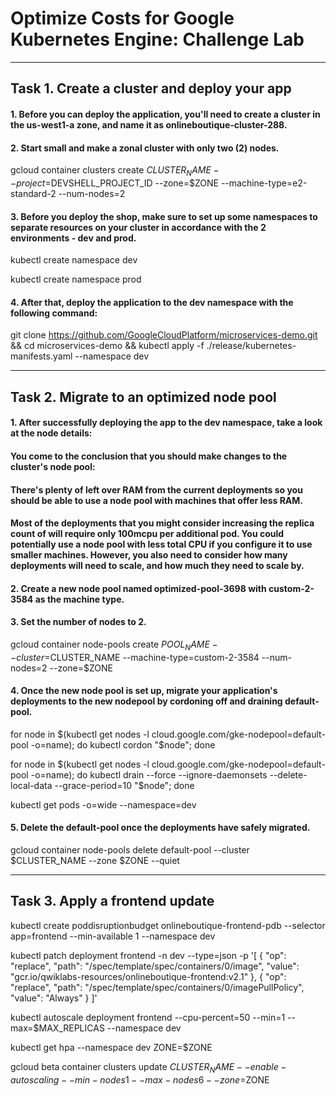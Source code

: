 # Optimize Costs for Google Kubernetes Engine: Challenge Lab

---

## Task 1. Create a cluster and deploy your app

#### 1. Before you can deploy the application, you'll need to create a cluster in the us-west1-a zone, and name it as onlineboutique-cluster-288.

#### 2. Start small and make a zonal cluster with only two (2) nodes.

gcloud container clusters create $CLUSTER_NAME --project=$DEVSHELL_PROJECT_ID --zone=$ZONE --machine-type=e2-standard-2 --num-nodes=2

#### 3. Before you deploy the shop, make sure to set up some namespaces to separate resources on your cluster in accordance with the 2 environments - dev and prod.

kubectl create namespace dev

kubectl create namespace prod

#### 4. After that, deploy the application to the dev namespace with the following command:

git clone https://github.com/GoogleCloudPlatform/microservices-demo.git &&
cd microservices-demo && kubectl apply -f ./release/kubernetes-manifests.yaml --namespace dev

---

## Task 2. Migrate to an optimized node pool

#### 1. After successfully deploying the app to the dev namespace, take a look at the node details:

#### You come to the conclusion that you should make changes to the cluster's node pool:

#### There's plenty of left over RAM from the current deployments so you should be able to use a node pool with machines that offer less RAM.

#### Most of the deployments that you might consider increasing the replica count of will require only 100mcpu per additional pod. You could potentially use a node pool with less total CPU if you configure it to use smaller machines. However, you also need to consider how many deployments will need to scale, and how much they need to scale by.

#### 2. Create a new node pool named optimized-pool-3698 with custom-2-3584 as the machine type.

#### 3. Set the number of nodes to 2.

gcloud container node-pools create $POOL_NAME --cluster=$CLUSTER_NAME --machine-type=custom-2-3584 --num-nodes=2 --zone=$ZONE

#### 4. Once the new node pool is set up, migrate your application's deployments to the new nodepool by cordoning off and draining default-pool.

for node in $(kubectl get nodes -l cloud.google.com/gke-nodepool=default-pool -o=name); do  kubectl cordon "$node"; done

for node in $(kubectl get nodes -l cloud.google.com/gke-nodepool=default-pool -o=name); do kubectl drain --force --ignore-daemonsets --delete-local-data --grace-period=10 "$node"; done

kubectl get pods -o=wide --namespace=dev

#### 5. Delete the default-pool once the deployments have safely migrated.

gcloud container node-pools delete default-pool --cluster $CLUSTER_NAME --zone $ZONE --quiet

---

## Task 3. Apply a frontend update

kubectl create poddisruptionbudget onlineboutique-frontend-pdb --selector app=frontend --min-available 1 --namespace dev

kubectl patch deployment frontend -n dev --type=json -p '[
{
"op": "replace",
"path": "/spec/template/spec/containers/0/image",
"value": "gcr.io/qwiklabs-resources/onlineboutique-frontend:v2.1"
},
{
"op": "replace",
"path": "/spec/template/spec/containers/0/imagePullPolicy",
"value": "Always"
}
]'

kubectl autoscale deployment frontend --cpu-percent=50 --min=1 --max=$MAX_REPLICAS --namespace dev

kubectl get hpa --namespace dev
ZONE=$ZONE

gcloud beta container clusters update $CLUSTER_NAME --enable-autoscaling --min-nodes 1 --max-nodes 6 --zone=$ZONE
